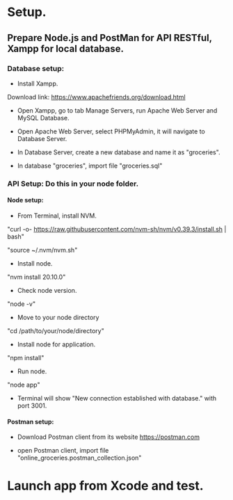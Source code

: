 # Setup.

## Prepare Node.js and PostMan for API RESTful, Xampp for local database.

### Database setup:

- Install Xampp.

Download link: https://www.apachefriends.org/download.html

- Open Xampp, go to tab Manage Servers, run Apache Web Server and MySQL Database.

- Open Apache Web Server, select PHPMyAdmin, it will navigate to Database Server.

- In Database Server, create a new database and name it as "groceries".

- In database "groceries", import file "groceries.sql"

### API Setup: Do this in your node folder.

#### Node setup:

- From Terminal, install NVM.

"curl -o- https://raw.githubusercontent.com/nvm-sh/nvm/v0.39.3/install.sh | bash"

"source ~/.nvm/nvm.sh"

- Install node.

"nvm install 20.10.0"

- Check node version.

"node -v"

- Move to your node directory

"cd /path/to/your/node/directory"

- Install node for application.

"npm install"

- Run node.

"node app"

* Terminal will show "New connection established with database." with port 3001.

#### Postman setup: 

- Download Postman client from its website https://postman.com

- open Postman client, import file "online_groceries.postman_collection.json"

# Launch app from Xcode and test.



